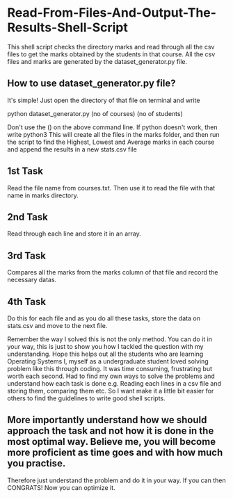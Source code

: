 # Read-From-Files-And-Output-The-Results-Shell-Script

This shell script checks the directory marks and read through all the csv files to get the marks obtained by the students in that course.
All the csv files and marks are generated by the dataset_generator.py file.

## How to use dataset_generator.py file?
It's simple! Just open the directory of that file on terminal and write 

python dataset_generator.py (no of courses) (no of students)

Don't use the () on the above command line.
If python doesn't work, then write python3
This will create all the files in the marks folder, and then run the script to find the Highest, Lowest and Average marks in each course and append the results in a new stats.csv file

## 1st Task
Read the file name from courses.txt. Then use it to read the file with that name in marks directory.

## 2nd Task
Read through each line and store it in an array.

## 3rd Task
Compares all the marks from the marks column of that file and record the necessary datas.

## 4th Task
Do this for each file and as you do all these tasks, store the data on stats.csv and move to the next file.

Remember the way I solved this is not the only method. You can do it in your way, this is just to show you how I tackled the question with my understanding.
Hope this helps out all the students who are learning Operating Systems
I, myself as a undergraduate student loved solving problem like this through coding. It was time consuming, frustrating but worth each second. Had to find my own ways to solve the problems and understand how each task is done e.g. Reading each lines in a csv file and storing them, comparing them etc. So I want make it a little bit easier for others to find the guidelines to write good shell scripts.

## More importantly understand how we should approach the task and not how it is done in the most optimal way. Believe me, you will become more proficient as time goes and with how much you practise.
Therefore just understand the problem and do it in your way. If you can then CONGRATS! Now you can optimize it.
